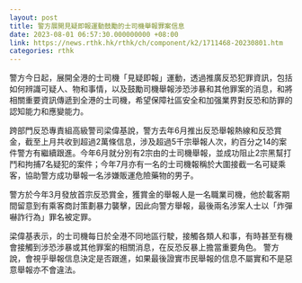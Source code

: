 ```yaml
---
layout: post
title: 警方展開見疑即報運動鼓勵的士司機舉報罪案信息
date: 2023-08-01 06:57:30.000000000 +08:00
link: https://news.rthk.hk/rthk/ch/component/k2/1711468-20230801.htm
categories: rthk
---
```


警方今日起，展開全港的士司機「見疑即報」運動，透過推廣反恐犯罪資訊，包括如何辨識可疑人、物和事情，以及鼓勵司機舉報涉恐涉暴和其他罪案的消息，和將相關重要資訊傳遞到全港的士司機，希望保障社區安全和加强業界對反恐和防罪的認知能力和應變能力。

跨部門反恐專責組高級警司梁偉基說，警方去年6月推出反恐舉報熱線和反恐賞金，截至上月共收到超過2萬條信息，涉及超過5千宗舉報人次，約百分之14的案件警方有繼續跟進。今年6月就分別有2宗由的士司機舉報，並成功阻止2宗黑幫打鬥和拘捕7名疑犯的案件；今年7月亦有一名的士司機報稱於大圍接截一名可疑乘客，協助警方成功舉報一名涉嫌販運危險藥物的男子。

警方於今年3月發放首宗反恐賞金，獲賞金的舉報人是一名職業司機，他於載客期間留意到有乘客商討策劃暴力襲擊，因此向警方舉報，最後兩名涉案人士以「炸彈嚇詐行為」罪名被定罪。

梁偉基表示，的士司機每日於全港不同地區行駛，接觸各類人和事，有時甚至有機會接觸到涉恐涉暴或其他罪案的相關消息，在反恐反暴上擔當重要角色。
警方說，會視乎舉報信息決定是否跟進，如果最後證實市民舉報的信息不屬實和不是惡意舉報亦不會違法。
